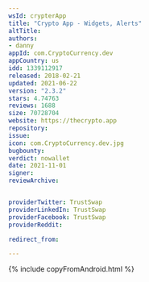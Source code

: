 ```yaml
---
wsId: crypterApp
title: "Crypto App - Widgets, Alerts"
altTitle: 
authors:
- danny
appId: com.CryptoCurrency.dev
appCountry: us
idd: 1339112917
released: 2018-02-21
updated: 2021-06-22
version: "2.3.2"
stars: 4.74763
reviews: 1688
size: 70728704
website: https://thecrypto.app
repository: 
issue: 
icon: com.CryptoCurrency.dev.jpg
bugbounty: 
verdict: nowallet
date: 2021-11-01
signer: 
reviewArchive:


providerTwitter: TrustSwap
providerLinkedIn: TrustSwap
providerFacebook: TrustSwap
providerReddit: 

redirect_from:

---
```


{% include copyFromAndroid.html %}
